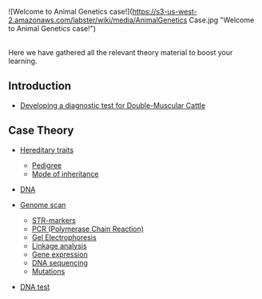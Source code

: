 ![Welcome to Animal Genetics case!](https://s3-us-west-2.amazonaws.com/labster/wiki/media/AnimalGenetics Case.jpg "Welcome to Animal Genetics case!")

\
 Here we have gathered all the relevant theory material to boost your
learning.

Introduction
------------

-   [ Developing a diagnostic test for Double-Muscular
    Cattle](/wiki/Animal_Genetics_introduction "wikilink")

Case Theory
-----------

-   [Hereditary traits](/wiki/Hereditary_traits "wikilink")
    -   [Pedigree](/wiki/Pedigree "wikilink")
    -   [Mode of inheritance](/wiki/Mode_of_inheritance "wikilink")
-   [DNA](/wiki/DNA_AG "wikilink")

-   [Genome scan](/wiki/Genome_scan "wikilink")
    -   [STR-markers](/wiki/STR-markers "wikilink")
    -   [PCR (Polymerase Chain Reaction)](/wiki/PCR_AG "wikilink")
    -   [Gel Electrophoresis](/wiki/Gel_Electrophoresis_AG "wikilink")
    -   [Linkage analysis](/wiki/Linkage_analysis "wikilink")
    -   [Gene expression](/wiki/Gene_expression "wikilink")
    -   [DNA sequencing](/wiki/DNA_sequencing "wikilink")
    -   [Mutations](/wiki/Mutations "wikilink")

-   [DNA test](/wiki/DNA_test "wikilink")

